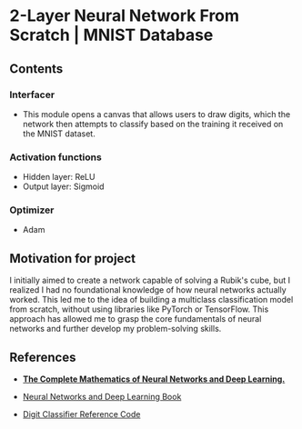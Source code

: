 #  2-Layer Neural Network From Scratch  | MNIST Database 

## Contents
### Interfacer
- This module opens a canvas that allows users to draw digits, which the network then attempts to classify based on the training it received on the MNIST dataset.

### Activation functions
- Hidden layer: ReLU
- Output layer: Sigmoid

### Optimizer
- Adam


## Motivation for project
I initially aimed to create a network capable of solving a Rubik's cube, but I realized I had no foundational knowledge of how neural networks actually worked. This led me to the idea of building a multiclass classification model from scratch, without using libraries like PyTorch or TensorFlow. This approach has allowed me to grasp the core fundamentals of neural networks and further develop my problem-solving skills.

  
## References
- [**The Complete Mathematics of Neural Networks and Deep Learning.**](https://www.youtube.com/watch?v=Ixl3nykKG9M)

- [Neural Networks and Deep Learning Book](http://neuralnetworksanddeeplearning.com/chap1.html)
- [Digit Classifier Reference Code](https://github.com/kdexd/digit-classifier/blob/master/network.py)
